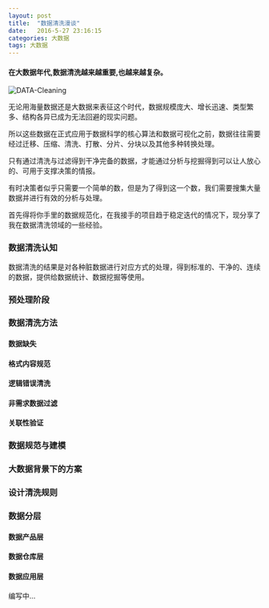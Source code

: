 ```yaml
---
layout: post
title:  "数据清洗漫谈"
date:   2016-5-27 23:16:15
categories: 大数据
tags: 大数据
---
```

#### 在大数据年代,数据清洗越来越重要,也越来越复杂。


![DATA-Cleaning](https://i.imgur.com/De1qLjG.jpg)

无论用海量数据还是大数据来表征这个时代，数据规模庞大、增长迅速、类型繁多、结构各异已成为无法回避的现实问题。


所以这些数据在正式应用于数据科学的核心算法和数据可视化之前，数据往往需要经过迁移、压缩、清洗、打散、分片、分块以及其他多种转换处理。

只有通过清洗与过滤得到干净完备的数据，才能通过分析与挖掘得到可以让人放心的、可用于支撑决策的情报。

有时决策者似乎只需要一个简单的数，但是为了得到这一个数，我们需要搜集大量数据并进行有效的分析与处理。

首先得将你手里的数据规范化，在我接手的项目趋于稳定迭代的情况下，现分享了我在数据清洗领域的一些经验。


### 数据清洗认知

数据清洗的结果是对各种脏数据进行对应方式的处理，得到标准的、干净的、连续的数据，提供给数据统计、数据挖掘等使用。

### 预处理阶段

### 数据清洗方法

#### 数据缺失

#### 格式内容规范

#### 逻辑错误清洗

#### 非需求数据过滤

#### 关联性验证

### 数据规范与建模

### 大数据背景下的方案

### 设计清洗规则

### 数据分层

#### 数据产品层

#### 数据仓库层

#### 数据应用层

编写中...


